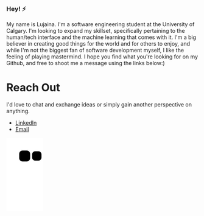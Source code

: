 ### Hey! ⚡

My name is Lujaina. I'm a software engineering student at the University of Calgary. I'm looking to expand my skillset, specifically pertaining to the human/tech interface and the machine learning that comes with it. I'm a big believer in creating good things for the world and for others to enjoy, and while I'm not the biggest fan of software development myself, I like the feeling of playing mastermind. I hope you find what you're looking for on my Github, and free to shoot me a message using the links below:)


#  Reach Out
I'd love to chat and exchange ideas or simply gain another perspective on anything. 
- <a href="https://www.linkedin.com/in/lujaina-eldelebshany-0029bb1b3/">LinkedIn</a>
- <a  href="mailto:lujaina.eldelebshany@gmail.com subject = Github Reachout">Email </a>
          


![snake gif](https://github.com/Lujaina-E/Lujaina-E/blob/output/github-contribution-grid-snake.svg)

